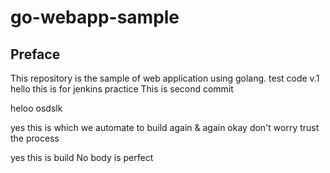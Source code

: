 # go-webapp-sample



## Preface
This repository is the sample of web application using golang.
test code v.1
hello this is for jenkins practice
This is second commit 

heloo 
osdslk



yes this is which we automate to build again & again
okay don't worry trust the process


yes this is build
No body is perfect 
